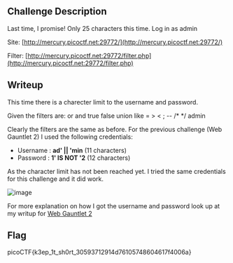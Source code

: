 ## Challenge Description
Last time, I promise! Only 25 characters this time. Log in as admin 

Site: [http://mercury.picoctf.net:29772/](http://mercury.picoctf.net:29772/)

Filter: [http://mercury.picoctf.net:29772/filter.php](http://mercury.picoctf.net:29772/filter.php)

## Writeup
This time there is a charecter limit to the username and password.

Given the filters are: or and true false union like = > < ; -- /* */ admin

Clearly the filters are the same as before. For the previous challenge (Web Gauntlet 2) I used the following credentials:
- Username : **ad' || 'min**    (11 characters)
- Password : **1' IS NOT '2**   (12 characters)

As the character limit has not been reached yet. I tried the same credentials for this challenge and it did work.

![image](https://github.com/AKripper/COPS-CSOC/assets/167231621/dda9fa0d-978b-4ab8-86d5-68d77a536217)

For more explanation on how I got the username and password look up at my writup for [Web Gauntlet 2](https://github.com/AKripper/COPS-CSOC/tree/main/Infosec%20Week-3/Web%20Gauntlet%202)

## Flag
picoCTF{k3ep_1t_sh0rt_30593712914d76105748604617f4006a}

